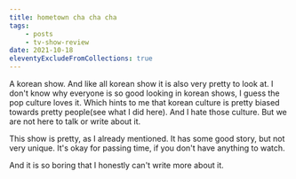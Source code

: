 ```yaml
---
title: hometown cha cha cha
tags:
    - posts
    - tv-show-review
date: 2021-10-18
eleventyExcludeFromCollections: true
---
```

A korean show. And like all korean show it is also very pretty to look at. I don't know why everyone is so good looking in korean shows, I guess the pop culture loves it. Which hints to me that korean culture is pretty biased towards pretty people(see what I did here). And I hate those culture. But we are not here to talk or write about it.

This show is pretty, as I already mentioned. It has some good story, but not very unique. It's okay for passing time, if you don't have anything to watch.

And it is so boring that I honestly can't write more about it.
